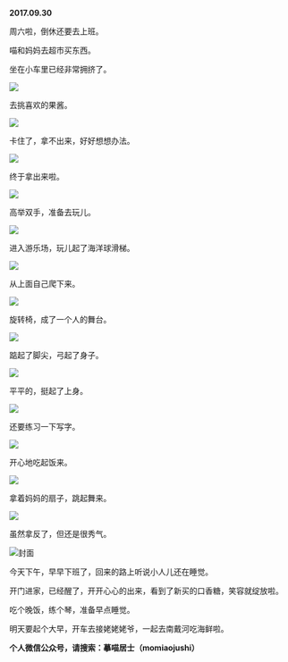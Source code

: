 
          
**2017.09.30**

周六啦，倒休还要去上班。

喵和妈妈去超市买东西。

坐在小车里已经非常拥挤了。


![](https://pic1.zhimg.com/v2-360d4efc4085def1c2908cf750eb04b8.jpg)


去挑喜欢的果酱。


![](https://pic2.zhimg.com/v2-43983c1ea2c26e562158a780e57f0d40.jpg)


卡住了，拿不出来，好好想想办法。


![](https://pic3.zhimg.com/v2-a681d8e38ba99ab45fe1f726111646fe.jpg)


终于拿出来啦。


![](https://pic1.zhimg.com/v2-030b69ca7228e8609a738ba73e0d4e25.jpg)


高举双手，准备去玩儿。


![](https://pic4.zhimg.com/v2-f25d9c1154ed81e7a78ac771126658e1.jpg)


进入游乐场，玩儿起了海洋球滑梯。


![](https://pic4.zhimg.com/v2-38654077449cd035cb3ecedc64bf66c8.jpg)


从上面自己爬下来。


![](https://pic1.zhimg.com/v2-287b7e76cd584980a61b11635f95dca9.jpg)


旋转椅，成了一个人的舞台。


![](https://pic1.zhimg.com/v2-0cbf0defbbf993d3fd1630b38d95714b.jpg)


踮起了脚尖，弓起了身子。


![](https://pic2.zhimg.com/v2-a483f7f04584a73d7c99a930a30b3a89.jpg)


平平的，挺起了上身。


![](https://pic2.zhimg.com/v2-303eaeb642a0d60e4f54f64c074ae7d4.jpg)


还要练习一下写字。


![](https://pic2.zhimg.com/v2-fd119e639d77aa740a6fde45701b5699.jpg)


开心地吃起饭来。


![](https://pic1.zhimg.com/v2-c0f6d21bc21c71ab04c41ff69d74ef7f.jpg)


拿着妈妈的扇子，跳起舞来。


![](https://pic3.zhimg.com/v2-67c310e1cdaa7f6629e517d88934e013.jpg)


虽然拿反了，但还是很秀气。


![](https://pic1.zhimg.com/v2-0a7753c0fd0fa2d728e0024f5a49816f.jpg)封面


今天下午，早早下班了，回来的路上听说小人儿还在睡觉。

开门进家，已经醒了，开开心心的出来，看到了新买的口香糖，笑容就绽放啦。

吃个晚饭，练个琴，准备早点睡觉。

明天要起个大早，开车去接姥姥姥爷，一起去南戴河吃海鲜啦。


**个人微信公众号，请搜索：摹喵居士（momiaojushi）**

        
